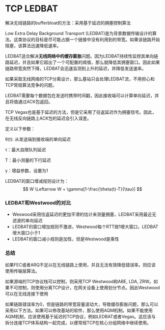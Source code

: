 # TCP LEDBAT 

解决无线链路的bufferbloat的方法：采用基于延迟的拥塞控制算法

Low Extra Delay Background Transport (LEDBAT)是为背景数据传输设计的算法。这类协议的目标是尽可能占据一个链接中没有利用到的带宽。如果该链路开始阻塞，该算法迅速降低速率。

LEDBAT适合解决**无线网络中的缓存膨胀**问题。因为LEDBAT持续性监控其单向链路延迟，并且如果它超出了一个可配置的阈值，那么就降低其拥塞窗口。因此如果链路带宽突然下降，LEDBAT会迅速监测到上升的延迟，并降低发送速率。

如果采取无线网络的TCP分离设计，那么基站只会处理LEDBAT流，不用担心和TCP常规算法竞争的问题。

LEDBAT需要每个数据包在发送时携带时间戳，因此接收端可以计算单向延迟，并且将值通过ACK包返回。

TCP Vegas也是基于延迟的方法，但是它采用了往返延迟作为拥塞信号。因此，在无线反向链路上ACK包的延迟会引入误差。

定义以下参数：

θ(t): 从发送端到接收端的单向延迟

τ：最大自限队列延迟

T：最小测量的下行延迟

γ：增益参数，设置为1

LEDBAT的窗口增减规则设计为：
$$
W \Leftarrow W + \gamma[1-\frac{\theta(t)-T}{\tau}]
$$

### LEDBAT和Westwood的对比

- Weswood采用往返延迟的更加平滑的估计来测量拥塞，LEDBAT采用最近无滤波的单向延迟
- LEDBAT的窗口增加规则不激进，Westwood每个RTT按1增大窗口，LEDBAT增大窗口小于1
- LEDBAT的窗口减小规则是加性，但是Westwood是乘性

### 总结

如果FEC或者ARQ不足以在无线链路上使用，并且无法有效降低错误率。则应该使用传输层算法。

如果源端的TCP协议栈可以控制，则采用TCP Westwood和ABE, LDA, ZRW。如果不可控制，则使用分离TCP设计，在网关设备上使用划分节点。因此Westwood可以在无线连接下使用

如果链路错误率为0，但是链路的带宽容量波动大，导致缓存膨胀问题，那么可以采用以下方法。如果可以修改基站的软件，那么使用AQM机制。如果不能使用AQM机制，应该使用基于延迟的TCP协议，例如LEDBAT或者Vegas。这应该与拆分连接TCP体系结构一起完成，以便常规TCP在核心分组网络中继续使用。